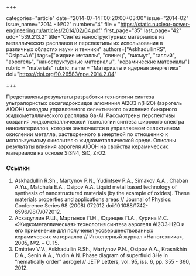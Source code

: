 +++

categories="article"
date="2014-07-14T00:20:00+03:00"
issue="2014-02"
issue_name="2014 - №02"
number="4"
file = "https://static.nuclear-power-engineering.ru/articles/2014/02/04.pdf"
first_page="35"
last_page="42"
udc="539.213.2"
title="Синтез наноструктурных материалов из металлических расплавов и перспективы их использования в различных областях науки и техники"
authors=["AskhadullinRS", "OsipovAA"]
tags=["жидкие металлы", "свинец", "висмут", "галлий", "аэрогель", "наноструктурные материалы", "керамические материалы"]
rubric = "materials"
rubric_name = "Материалы и ядерная энергетика"
doi="https://doi.org/10.26583/npe.2014.2.04"

+++

Представлены результаты разработки технологии синтеза ультрапористых оксигидроксидов алюминия Al2O3⋅n(H2O) (аэрогель AlOOH) методом управляемого селективного окисления бинарного жидкометаллического расплава Ga-Al. Рассмотрены перспективы создания жидкометаллической технологии синтеза широкого спектра наноматериалов, которая заключается в управляемом селективном окислении металла, растворенного в инертной по отношению к используемому окислителю жидкометаллической среде. Описаны результаты влияния аэрогеля AlOOH на свойства керамических материалов на основе Si3N4, SiC, ZrO2.

### Ссылки

1. Askhadullin R.Sh., Martynov P.N., Yudintsev P.A., Simakov A.A., Chaban A.Yu., Matchula E.A., Osipov A.A. Liquid metal based technology of synthesis of nanostructured materials (by the example of oxides). These materials properties and applications areas // Journal of Physics: Conference Series 98 (2008) 072012 doi:10.1088/1742-6596/98/7/072012.
2. Асхадуллин Р.Ш., Мартынов П.Н., Юдинцев П.А., Курина И.С. «Жидкометаллическая» технология синтеза аэрогеля Al2O3⋅H2O и его применение для получения усовершенствованных керамических материалов // Инженерный журнал «Нанотехника», 2005, №2. – С. 15.
3. Dmitriev V.V., Askhadullin R.Sh., Martynov P.N., Osipov A.A., Krasnikhin D.A., Senin A.A., Yudin A.N. Phase diagram of superfluid 3He in “nematically order” aerogel // JETP Letters, vol. 95, iss. 6, pp. 355 - 360, 2012.